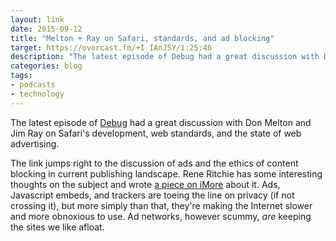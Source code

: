 ```yaml
---
layout: link
date: 2015-09-12
title: "Melton + Ray on Safari, standards, and ad blocking"
target: https://overcast.fm/+I_IAnJ5Y/1:25:46
description: "The latest episode of Debug had a great discussion with Don Melton and Jim Ray on Safari's development, web standards, and the state of web advertising."
categories: blog
tags:
- podcasts
- technology
---
```


The latest episode of [Debug](http://www.imore.com/debug) had a great discussion with Don Melton and Jim Ray on Safari's development, web standards, and the state of web advertising.

The link jumps right to the discussion of ads and the ethics of content blocking in current publishing landscape. Rene Ritchie has some interesting thoughts on the subject and wrote [a piece on iMore](http://www.imore.com/content-blockers-bad-ads-and-what-were-doing-about-it) about it. Ads, Javascript embeds, and trackers are toeing the line on privacy (if not crossing it), but more simply than that, they're making the Internet slower and more obnoxious to use. Ad networks, however scummy, _are_ keeping the sites we like afloat.

